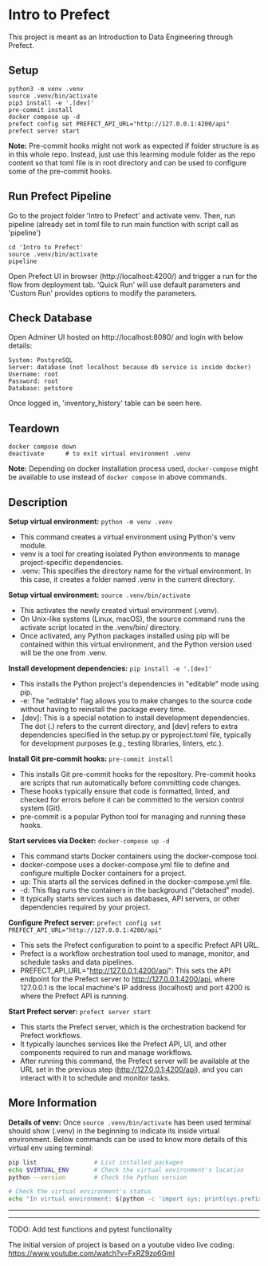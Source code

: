 # Intro to Prefect

This project is meant as an Introduction to Data Engineering through Prefect.


## Setup

```shell
python3 -m venv .venv
source .venv/bin/activate
pip3 install -e '.[dev]'
pre-commit install
docker compose up -d
prefect config set PREFECT_API_URL="http://127.0.0.1:4200/api"
prefect server start
```

**Note:** Pre-commit hooks might not work as expected if folder structure is as in this whole repo. Instead, just use this learming module folder as the repo content so that toml file is in root directory and can be used to configure some of the pre-commit hooks.

## Run Prefect Pipeline

Go to the project folder 'Intro to Prefect' and activate venv. Then, run pipeline (already set in toml file to run main function with script call as 'pipeline')
```shell
cd 'Intro to Prefect'
source .venv/bin/activate
pipeline
```

Open Prefect UI in browser (http://localhost:4200/) and trigger a run for the flow from deployment tab. 'Quick Run' will use default parameters and 'Custom Run' provides options to modify the parameters.

## Check Database

Open Adminer UI hosted on http://localhost:8080/ and login with below details:
```
System: PostgreSQL
Server: database (not localhost because db service is inside docker)
Username: root
Password: root
Database: petstore
```
Once logged in, 'inventory_history' table can be seen here.

## Teardown

```shell
docker compose down
deactivate      # to exit virtual environment .venv
```

**Note:** Depending on docker installation process used, `docker-compose` might be available to use instead of `docker compose` in above commands.


## Description

**Setup virtual environment:** `python -m venv .venv`
- This command creates a virtual environment using Python's venv module.
- venv is a tool for creating isolated Python environments to manage project-specific dependencies.
- .venv: This specifies the directory name for the virtual environment. In this case, it creates a folder named .venv in the current directory.

**Setup virtual environment:** `source .venv/bin/activate`
- This activates the newly created virtual environment (.venv).
- On Unix-like systems (Linux, macOS), the source command runs the activate script located in the .venv/bin/ directory.
- Once activated, any Python packages installed using pip will be contained within this virtual environment, and the Python version used will be the one from .venv.

**Install development dependencies:** `pip install -e '.[dev]'`
- This installs the Python project's dependencies in "editable" mode using pip.
- -e: The "editable" flag allows you to make changes to the source code without having to reinstall the package every time.
- .[dev]: This is a special notation to install development dependencies. The dot (.) refers to the current directory, and [dev] refers to extra dependencies specified in the setup.py or pyproject.toml file, typically for development purposes (e.g., testing libraries, linters, etc.).

**Install Git pre-commit hooks:** `pre-commit install`
- This installs Git pre-commit hooks for the repository. Pre-commit hooks are scripts that run automatically before committing code changes.
- These hooks typically ensure that code is formatted, linted, and checked for errors before it can be committed to the version control system (Git).
- pre-commit is a popular Python tool for managing and running these hooks.

**Start services via Docker:** `docker-compose up -d`
- This command starts Docker containers using the docker-compose tool.
- docker-compose uses a docker-compose.yml file to define and configure multiple Docker containers for a project.
- up: This starts all the services defined in the docker-compose.yml file.
- -d: This flag runs the containers in the background ("detached" mode).
- It typically starts services such as databases, API servers, or other dependencies required by your project.

**Configure Prefect server:** `prefect config set PREFECT_API_URL="http://127.0.0.1:4200/api"`
- This sets the Prefect configuration to point to a specific Prefect API URL.
- Prefect is a workflow orchestration tool used to manage, monitor, and schedule tasks and data pipelines.
- PREFECT_API_URL="http://127.0.0.1:4200/api": This sets the API endpoint for the Prefect server to http://127.0.0.1:4200/api, where 127.0.0.1 is the local machine's IP address (localhost) and port 4200 is where the Prefect API is running.

**Start Prefect server:** `prefect server start`
- This starts the Prefect server, which is the orchestration backend for Prefect workflows.
- It typically launches services like the Prefect API, UI, and other components required to run and manage workflows.
- After running this command, the Prefect server will be available at the URL set in the previous step (http://127.0.0.1:4200/api), and you can interact with it to schedule and monitor tasks.


## More Information

**Details of venv:** Once `source .venv/bin/activate` has been used terminal should show (.venv) in the beginning to indicate its inside virtual environment. Below commands can be used to know more details of this virtual env using terminal:
```bash
pip list                # List installed packages
echo $VIRTUAL_ENV       # Check the virtual environment's location
python --version        # Check the Python version

# Check the virtual environment's status
echo "In virtual environment: $(python -c 'import sys; print(sys.prefix)')"
```

<hr><hr>

TODO: Add test functions and pytest functionality

The initial version of project is based on a youtube video live coding: https://www.youtube.com/watch?v=FxRZ9zo6GmI

